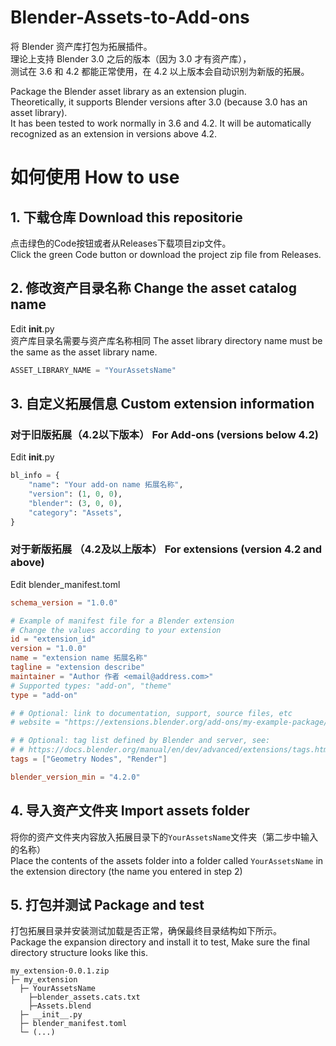 # Blender-Assets-to-Add-ons
将 Blender 资产库打包为拓展插件。  
理论上支持 Blender 3.0 之后的版本（因为 3.0 才有资产库），  
测试在 3.6 和 4.2 都能正常使用，在 4.2 以上版本会自动识别为新版的拓展。  

  
Package the Blender asset library as an extension plugin.  
Theoretically, it supports Blender versions after 3.0 (because 3.0 has an asset library).   
It has been tested to work normally in 3.6 and 4.2. It will be automatically recognized as an extension in versions above 4.2.  

# 如何使用 How to use
## 1. 下载仓库 Download this repositorie
点击绿色的Code按钮或者从Releases下载项目zip文件。  
Click the green Code button or download the project zip file from Releases.

## 2. 修改资产目录名称 Change the asset catalog name
Edit __init__.py  
资产库目录名需要与资产库名称相同 The asset library directory name must be the same as the asset library name.
``` python
ASSET_LIBRARY_NAME = "YourAssetsName"
```
## 3. 自定义拓展信息 Custom extension information

### 对于旧版拓展（4.2以下版本） For Add-ons (versions below 4.2)  
Edit __init__.py
``` python
bl_info = {
    "name": "Your add-on name 拓展名称",
    "version": (1, 0, 0),
    "blender": (3, 0, 0),
    "category": "Assets",
}
```
### 对于新版拓展 （4.2及以上版本） For extensions (version 4.2 and above)
Edit blender_manifest.toml
``` toml
schema_version = "1.0.0"

# Example of manifest file for a Blender extension
# Change the values according to your extension
id = "extension_id"
version = "1.0.0"
name = "extension name 拓展名称"
tagline = "extension describe"
maintainer = "Author 作者 <email@address.com>"
# Supported types: "add-on", "theme"
type = "add-on"

# # Optional: link to documentation, support, source files, etc
# website = "https://extensions.blender.org/add-ons/my-example-package/"

# # Optional: tag list defined by Blender and server, see:
# # https://docs.blender.org/manual/en/dev/advanced/extensions/tags.html
tags = ["Geometry Nodes", "Render"]

blender_version_min = "4.2.0"
```
## 4. 导入资产文件夹 Import assets folder
将你的资产文件夹内容放入拓展目录下的`YourAssetsName`文件夹（第二步中输入的名称）  
Place the contents of the assets folder into a folder called `YourAssetsName` in the extension directory (the name you entered in step 2)  


## 5. 打包并测试 Package and test
打包拓展目录并安装测试加载是否正常，确保最终目录结构如下所示。  
Package the expansion directory and install it to test, Make sure the final directory structure looks like this.

```
my_extension-0.0.1.zip
├─ my_extension
  ├─ YourAssetsName
    ├─blender_assets.cats.txt
    ├─Assets.blend
  ├─ __init__.py
  ├─ blender_manifest.toml
  └─ (...)
```

